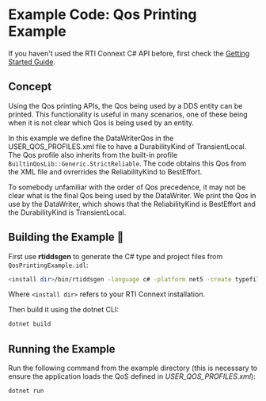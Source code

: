 # Example Code: Qos Printing Example

If you haven't used the RTI Connext C# API before, first check the
[Getting Started Guide](https://community.rti.com/static/documentation/connext-dds/7.0.0/doc/manuals/connext_dds_professional/getting_started_guide/index.html).

## Concept

Using the Qos printing APIs, the Qos being used by a DDS entity can be printed.
This functionality is useful in many scenarios, one of these being when it is not
clear which Qos is being used by an entity.

In this example we define the DataWriterQos in the USER_QOS_PROFILES.xml file to
have a DurabilityKind of TransientLocal. The Qos profile also inherits from
the built-in profile `BuiltinQosLib::Generic.StrictReliable`.
The code obtains this Qos from the XML file and ovrerrides the ReliabilityKind to
BestEffort.

To somebody unfamiliar with the order of Qos precedence, it may not be clear what
is the final Qos being used by the DataWriter. We print the Qos in use by
the DataWriter, which shows that the ReliabilityKind is BestEffort and the
DurabilityKind is TransientLocal.

## Building the Example :wrench:

First use **rtiddsgen** to generate the C# type and project files from
`QosPrintingExample.idl`:

```sh
<install dir>/bin/rtiddsgen -language c# -platform net5 -create typefiles -create makefiles QosPrintingExample.idl
```

Where `<install dir>` refers to your RTI Connext installation.

Then build it using the dotnet CLI:

```sh
dotnet build
```

## Running the Example

Run the following command from the example directory (this is necessary to ensure
the application loads the QoS defined in *USER_QOS_PROFILES.xml*):

```sh
dotnet run
```
